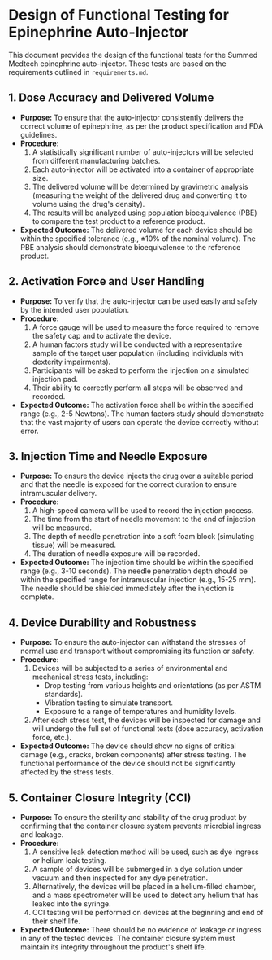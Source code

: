 # Design of Functional Testing for Epinephrine Auto-Injector

This document provides the design of the functional tests for the Summed Medtech epinephrine auto-injector. These tests are based on the requirements outlined in `requirements.md`.

## 1. Dose Accuracy and Delivered Volume

*   **Purpose:** To ensure that the auto-injector consistently delivers the correct volume of epinephrine, as per the product specification and FDA guidelines.
*   **Procedure:**
    1.  A statistically significant number of auto-injectors will be selected from different manufacturing batches.
    2.  Each auto-injector will be activated into a container of appropriate size.
    3.  The delivered volume will be determined by gravimetric analysis (measuring the weight of the delivered drug and converting it to volume using the drug's density).
    4.  The results will be analyzed using population bioequivalence (PBE) to compare the test product to a reference product.
*   **Expected Outcome:** The delivered volume for each device should be within the specified tolerance (e.g., ±10% of the nominal volume). The PBE analysis should demonstrate bioequivalence to the reference product.

## 2. Activation Force and User Handling

*   **Purpose:** To verify that the auto-injector can be used easily and safely by the intended user population.
*   **Procedure:**
    1.  A force gauge will be used to measure the force required to remove the safety cap and to activate the device.
    2.  A human factors study will be conducted with a representative sample of the target user population (including individuals with dexterity impairments).
    3.  Participants will be asked to perform the injection on a simulated injection pad.
    4.  Their ability to correctly perform all steps will be observed and recorded.
*   **Expected Outcome:** The activation force shall be within the specified range (e.g., 2-5 Newtons). The human factors study should demonstrate that the vast majority of users can operate the device correctly without error.

## 3. Injection Time and Needle Exposure

*   **Purpose:** To ensure the device injects the drug over a suitable period and that the needle is exposed for the correct duration to ensure intramuscular delivery.
*   **Procedure:**
    1.  A high-speed camera will be used to record the injection process.
    2.  The time from the start of needle movement to the end of injection will be measured.
    3.  The depth of needle penetration into a soft foam block (simulating tissue) will be measured.
    4.  The duration of needle exposure will be recorded.
*   **Expected Outcome:** The injection time should be within the specified range (e.g., 3-10 seconds). The needle penetration depth should be within the specified range for intramuscular injection (e.g., 15-25 mm). The needle should be shielded immediately after the injection is complete.

## 4. Device Durability and Robustness

*   **Purpose:** To ensure the auto-injector can withstand the stresses of normal use and transport without compromising its function or safety.
*   **Procedure:**
    1.  Devices will be subjected to a series of environmental and mechanical stress tests, including:
        *   Drop testing from various heights and orientations (as per ASTM standards).
        *   Vibration testing to simulate transport.
        *   Exposure to a range of temperatures and humidity levels.
    2.  After each stress test, the devices will be inspected for damage and will undergo the full set of functional tests (dose accuracy, activation force, etc.).
*   **Expected Outcome:** The device should show no signs of critical damage (e.g., cracks, broken components) after stress testing. The functional performance of the device should not be significantly affected by the stress tests.

## 5. Container Closure Integrity (CCI)

*   **Purpose:** To ensure the sterility and stability of the drug product by confirming that the container closure system prevents microbial ingress and leakage.
*   **Procedure:**
    1.  A sensitive leak detection method will be used, such as dye ingress or helium leak testing.
    2.  A sample of devices will be submerged in a dye solution under vacuum and then inspected for any dye penetration.
    3.  Alternatively, the devices will be placed in a helium-filled chamber, and a mass spectrometer will be used to detect any helium that has leaked into the syringe.
    4.  CCI testing will be performed on devices at the beginning and end of their shelf life.
*   **Expected Outcome:** There should be no evidence of leakage or ingress in any of the tested devices. The container closure system must maintain its integrity throughout the product's shelf life.
